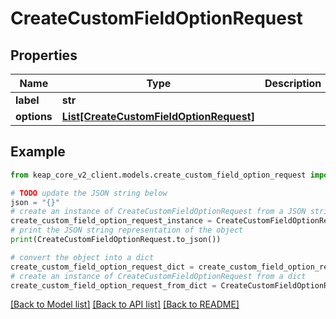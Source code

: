 # CreateCustomFieldOptionRequest


## Properties

Name | Type | Description | Notes
------------ | ------------- | ------------- | -------------
**label** | **str** |  | [optional] 
**options** | [**List[CreateCustomFieldOptionRequest]**](CreateCustomFieldOptionRequest.md) |  | [optional] 

## Example

```python
from keap_core_v2_client.models.create_custom_field_option_request import CreateCustomFieldOptionRequest

# TODO update the JSON string below
json = "{}"
# create an instance of CreateCustomFieldOptionRequest from a JSON string
create_custom_field_option_request_instance = CreateCustomFieldOptionRequest.from_json(json)
# print the JSON string representation of the object
print(CreateCustomFieldOptionRequest.to_json())

# convert the object into a dict
create_custom_field_option_request_dict = create_custom_field_option_request_instance.to_dict()
# create an instance of CreateCustomFieldOptionRequest from a dict
create_custom_field_option_request_from_dict = CreateCustomFieldOptionRequest.from_dict(create_custom_field_option_request_dict)
```
[[Back to Model list]](../README.md#documentation-for-models) [[Back to API list]](../README.md#documentation-for-api-endpoints) [[Back to README]](../README.md)


